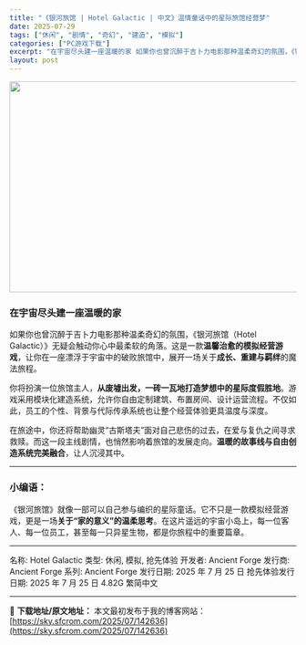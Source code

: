 ```yaml
---
title: "《银河旅馆 | Hotel Galactic | 中文》温情童话中的星际旅馆经营梦"
date: 2025-07-29
tags: ["休闲", "剧情", "奇幻", "建造", "模拟"]
categories: ["PC游戏下载"]
excerpt: "在宇宙尽头建一座温暖的家 如果你也曾沉醉于吉卜力电影那种温柔奇幻的氛围，《银河旅馆（Hotel Galactic）》无疑会触动你心中最柔软的角落。这是一款温馨治愈的模拟经营游戏，让你在一座漂浮于宇宙中的破败旅馆中，展开一场关于成长、重建与羁绊的魔法旅程。 你将扮演一位旅馆主人，从废墟出发，一砖一瓦地&hellip;"
layout: post
---
```


<img class="aligncenter size-full wp-image-142637" src="https://sky.sfcrom.com/wp-content/uploads/2025/07/2025072901385855.webp" alt="" width="660" height="370" />
<h3>在宇宙尽头建一座温暖的家</h3>
如果你也曾沉醉于吉卜力电影那种温柔奇幻的氛围，《银河旅馆（Hotel Galactic）》无疑会触动你心中最柔软的角落。这是一款<strong>温馨治愈的模拟经营游戏</strong>，让你在一座漂浮于宇宙中的破败旅馆中，展开一场关于<strong>成长、重建与羁绊</strong>的魔法旅程。

你将扮演一位旅馆主人，<strong>从废墟出发，一砖一瓦地打造梦想中的星际度假胜地</strong>。游戏采用模块化建造系统，允许你自由定制建筑、布置房间、设计运营流程。不仅如此，员工的个性、背景与代际传承系统也让整个经营体验更具温度与深度。

在旅途中，你还将帮助幽灵“古斯塔夫”面对自己悲伤的过去，在爱与复仇之间寻求救赎。而这一段主线剧情，也悄然影响着旅馆的发展走向。<strong>温暖的故事线与自由创造系统完美融合</strong>，让人沉浸其中。

<hr />

<h3><strong>小编语：</strong></h3>
《银河旅馆》就像一部可以自己参与编织的星际童话。它不只是一款模拟经营游戏，更是一场<strong>关于“家的意义”的温柔思考</strong>。在这片遥远的宇宙小岛上，每一位客人、每一位员工，甚至每一只异星生物，都是你旅程中的重要篇章。

<hr />

名称: Hotel Galactic
类型: 休闲, 模拟, 抢先体验
开发者: Ancient Forge
发行商: Ancient Forge
系列: Ancient Forge
发行日期: 2025 年 7 月 25 日
抢先体验发行日期: 2025 年 7 月 25 日
4.82G
繁简中文

---
📖 **下载地址/原文地址：** 本文最初发布于我的博客网站：[https://sky.sfcrom.com/2025/07/142636](https://sky.sfcrom.com/2025/07/142636)

